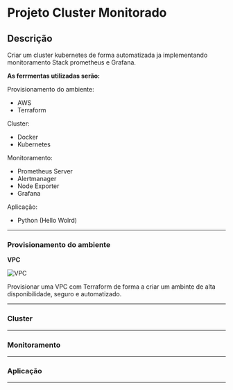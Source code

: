 # Projeto Cluster Monitorado

## Descrição

Criar um cluster kubernetes de forma automatizada ja implementando monitoramento Stack prometheus e Grafana.

**As ferrmentas utilizadas serão:** 

Provisionamento do ambiente: 
* AWS
* Terraform

Cluster:
* Docker
* Kubernetes

Monitoramento: 
* Prometheus Server
* Alertmanager
* Node Exporter
* Grafana

Aplicação:
* Python (Hello Wolrd)

---

### Provisionamento do ambiente

**VPC**

![VPC](https://github.com/lucasdavip/Cluster_Monitorado/blob/master/images/AWS_VPC.png)

Provisionar uma VPC com Terraform de forma a criar um ambinte de alta disponibilidade, seguro e automatizado. 

---

### Cluster

---

### Monitoramento

---

### Aplicação

---
